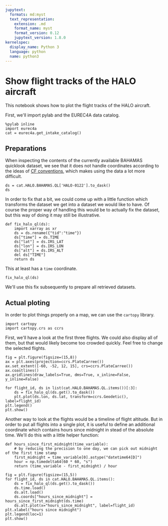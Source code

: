 ```yaml
---
jupytext:
  formats: md:myst
  text_representation:
    extension: .md
    format_name: myst
    format_version: 0.12
    jupytext_version: 1.8.0
kernelspec:
  display_name: Python 3
  language: python
  name: python3
---
```


# Show flight tracks of the HALO aircraft

This notebook shows how to plot the flight tracks of the HALO aircraft.

First, we'll import pylab and the EUREC4A data catalog.

```{code-cell} ipython3
%pylab inline
import eurec4a
cat = eurec4a.get_intake_catalog()
```

## Preparations
When inspecting the contents of the currently available BAHAMAS quicklook dataset, we see that it does not handle coordinates according to the ideas of [CF conventions](http://cfconventions.org/Data/cf-conventions/cf-conventions-1.8/cf-conventions.html), which makes using the data a lot more difficult.

```{code-cell} ipython3
ds = cat.HALO.BAHAMAS.QL['HALO-0122'].to_dask()
ds
```

In order to fix that a bit, we could come up with a little function which transforms the dataset we get into a dataset we would like to have. Of course the proper way of handling this would be to actually fix the dataset, but this way of doing it may still be illustrative.

```{code-cell} ipython3
def fix_halo_ql(ds):
    import xarray as xr
    ds = ds.rename({"tid":"time"})
    ds["time"] = ds.TIME
    ds["lat"] = ds.IRS_LAT
    ds["lon"] = ds.IRS_LON
    ds["alt"] = ds.IRS_ALT
    del ds["TIME"]
    return ds
```

This at least has a `time` coordinate.

```{code-cell} ipython3
fix_halo_ql(ds)
```

We'll use this fix subsequently to prepare all retrieved datasets.

## Actual ploting

In order to plot things properly on a map, we can use the `cartopy` library.

```{code-cell} ipython3
import cartopy
import cartopy.crs as ccrs
```

First, we'll have a look at the first three flights. We could also display all of them, but that would likely become too crowded quickly. Feel free to change the selected flights.

```{code-cell} ipython3
fig = plt.figure(figsize=(15,8))
ax = plt.axes(projection=ccrs.PlateCarree())
ax.set_extent([-60, -52, 12, 15], crs=ccrs.PlateCarree())
ax.coastlines()
ax.gridlines(draw_labels=True, dms=True, x_inline=False, y_inline=False)

for flight_id, ds in list(cat.HALO.BAHAMAS.QL.items())[:3]:
    ds = fix_halo_ql(ds.get().to_dask())
    plt.plot(ds.lon, ds.lat, transform=ccrs.Geodetic(), label=flight_id)
plt.legend()
plt.show()
```

Another way to look at the flights would be a timeline of flight altitude. But in order to put all flights into a single plot, it is useful to define an additional coordinate which contains hours since midnight in stead of the absolute time. We'll do this with a little helper function:

```{code-cell} ipython3
def hours_since_first_midnight(time_variable):
    # by reducing the precision to one day, we can pick out midnight of the first time stamp
    first_midnight = time_variable[0].astype("datetime64[D]")
    hour = np.timedelta64(60 * 60, "s")
    return (time_variable - first_midnight) / hour
```

```{code-cell} ipython3
fig = plt.figure(figsize=(15,5))
for flight_id, ds in cat.HALO.BAHAMAS.QL.items():
    ds = fix_halo_ql(ds.get().to_dask())
    ds.time.load()
    ds.alt.load()
    ds.coords["hours_since_midnight"] = hours_since_first_midnight(ds.time)
    ds.alt.plot(x="hours_since_midnight", label=flight_id)
plt.xlabel("hours since midnight")
plt.legend(loc=1)
plt.show()
```
